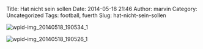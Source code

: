 Title: Hat nicht sein sollen
Date: 2014-05-18 21:46
Author: marvin
Category: Uncategorized
Tags: football, fuerth
Slug: hat-nicht-sein-sollen

![wpid-img_20140518_190534_1]({filename}/images/wpid-img_20140518_190534_1.jpg)  

![wpid-img_20140518_190526_1]({filename}/images/wpid-img_20140518_190526_1.jpg)

